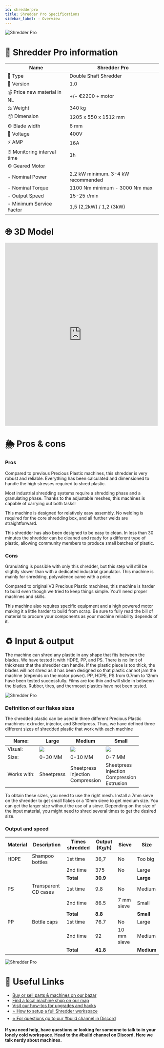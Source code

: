 ```yaml
---
id: shredderpro
title: Shredder Pro Specifications
sidebar_label: - Overview
---
```



![Shredder Pro](assets/build/shredderpro.jpg)

# 📓 Shredder Pro information

| Name  |  Shredder Pro     |
|----------|-------------|
| 📓 Type   |     Double Shaft Shredder   |
| 💎 Version   |     1.0   |
| 💰 Price new material in NL |  +/- €2200 + motor |
| ⚖️ Weight |   340 kg   |
| 📦 Dimension   | 1205 x 550 x 1512 mm|
| ⚙️ Blade width | 6 mm|
| 🔌 Voltage | 400V|
| ⚡️ AMP | 16A|
| ⏱ Monitoring interval time | 1h|
| ⚙️ Geared Motor   |       |
|  - Nominal Power |  2.2 kW minimum. 3-4 kW recommended |
|  - Nominal Torque |   1100 Nm minimum - 3000 Nm max   |
|  - Output Speed   | 15-25 r/min|
|  - Minimum Service Factor   | 1,5 (2,2kW) / 1,2 (3kW)|


# 🌐 3D Model
<iframe width="500" height="600" src="https://b2b.partcommunity.com/community/partcloud/embedded.html?route=embedded-viewer&name=Shredder+Pro+v1&model_id=96615&portal=b2b&noAutoload=true&autoRotate=false&hideMenu=true&topColor=%23FFFFFF&bottomColor=%23ffffff&cameraParams=false&varsettransfer=" frameborder="0" id="EmbeddedView-Iframe-96615" allowfullscreen></iframe>




# 🌦 Pros & cons

 ### Pros    

Compared to previous Precious Plastic machines, this shredder is very robust and reliable. Everything has been calculated and dimensioned to handle the high stresses required to shred plastic.

Most industrial shredding systems require a shredding phase and a granulating phase. Thanks to the adjustable meshes, this machines is capable of carrying out both tasks!

This machine is designed for relatively easy assembly. No welding is required for the core shredding box, and all further welds are straightforward.

This shredder has also been designed to be easy to clean. In less than 30 minutes the shredder can be cleaned and ready for a different type of plastic, allowing community members to produce small batches of plastic.

 ### Cons

Granulating is possible with only this shredder, but this step will still be slightly slower than with a dedicated industrial granulator. This machine is mainly for shredding, polyvalence came with a price.

Compared to original V3 Precious Plastic machines, this machine is harder to build even though we tried to keep things simple. You’ll need proper machines and skills.

This machine also requires specific equipment and a high powered motor making it a little harder to build from scrap. Be sure to fully read the bill of material to procure your components as your machine reliability depends of it.

# ♻️ Input & output

The machine can shred any plastic in any shape that fits between the blades. We have tested it with HDPE, PP, and PS. There is no limit of thickness that the shredder can handle. If the plastic piece is too thick, the blades will not shred as it has been designed so that plastic cannot jam the machine (depends on the motor power). PP, HDPE, PS from 0.7mm to 12mm have been tested successfully. Films are too thin and will slide in between the blades.  Rubber, tires, and thermoset plastics have not been tested.

![Shredder Pro](assets/build/shredder_output.jpg)
 ### Definition of our flakes sizes
The shredded plastic can be used in three different Precious Plastic machines: extruder, injector, and Sheetpress. Thus, we have defined three different sizes of shredded plastic that work with each machine

Name: | Large | Medium | Small |
--- | ---| ---| ---|
Visual: | <img style="margin-left: 0;" src="../assets/build/shredder_output_02.jpg" /> | <img style="margin-left: 0;" src="../assets/build/shredder_output_03.jpg"  />| <img style="margin-left: 0;" src="../assets/build/shredder_output_04.jpg" />
Size: | 0-30 MM| 0-10 MM | 0-7 MM|
Works with: | Sheetpress| Sheetpress <br> Injection <br> Compression | Sheetpress <br> Injection <br> Compression <br> Extrusion|


To obtain these sizes, you need to use the right mesh. Install a 7mm sieve on the shredder to get small flakes or a 10mm sieve to get medium size. You can get the larger size without the use of a sieve. Depending on the size of the input material, you might need to shred several times to get the desired size.


 ### Output and speed
| Material | Description | Times shredded | Output (Kg/h) | Sieve | Size |
|---|---|---|---|---|---|
| HDPE | Shampoo bottles | 1st time  | 36,7 | No  | Too big  |
|   |   |  2nd time | 375  | No  |  Large |
|   |   |  **Total** |  **30.9** |   | **Large**  |
| PS | Transparent CD cases | 1st time  | 9.8 | No  | Medium  |
|   |   |  2nd time | 86.5  | 7 mm sieve  |  Small |
|   |   |  **Total** |  **8.8** |   | **Small**  |
| PP | Bottle caps | 1st time  | 76.7 | No  | Large  |
|   |   |  2nd time | 92  | 10 mm sieve  |  Medium |
|   |   |  **Total** |  **41.8** |   | **Medium**  |


![Shredder Pro](assets/build/shredderpro-output.jpg)


# 🙌 Useful Links
* [ Buy or sell parts & machines on our bazar](https://bazar.preciousplastic.com)
* [ Find a local machine shop on our map](https://community.preciousplastic.com/map)
* [ Visit our how-tos for upgrades and hacks](https://community.preciousplastic.com/how-to)
* [⭐️ How to setup a full Shredder workspace](spaces/shredder.md)
* [⭐️ For questions go to our #build channel in Discord](https://discordapp.com/invite/XQDmQVT)


**If you need help, have questions or looking for someone to talk to in your lonely cold workspace. Head to the [#build](https://discordapp.com/invite/XQDmQVT) channel on Discord. Here we talk nerdy about machines.**
